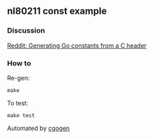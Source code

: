 ## nl80211 const example

### Discussion

[Reddit: Generating Go constants from a C header](https://www.reddit.com/r/golang/comments/5kh105/generating_go_constants_from_a_c_header/?)

### How to

Re-gen:

```
make
```

To test:

```
make test
```

Automated by [cgogen](https://github.com/xlab/cgogen)
